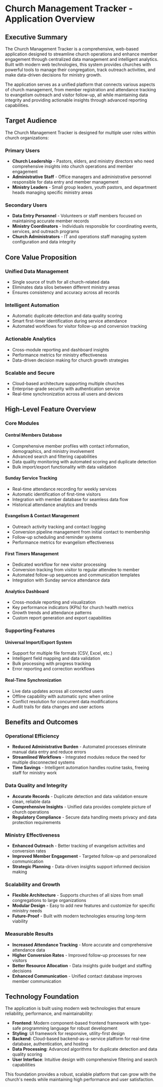 # Church Management Tracker - Application Overview

## Executive Summary

The Church Management Tracker is a comprehensive, web-based application designed to streamline church operations and enhance member engagement through centralized data management and intelligent analytics. Built with modern web technologies, this system provides churches with powerful tools to manage their congregation, track outreach activities, and make data-driven decisions for ministry growth.

The application serves as a unified platform that connects various aspects of church management, from member registration and attendance tracking to evangelism outreach and visitor follow-up, all while maintaining data integrity and providing actionable insights through advanced reporting capabilities.

## Target Audience

The Church Management Tracker is designed for multiple user roles within church organizations:

### Primary Users
- **Church Leadership** - Pastors, elders, and ministry directors who need comprehensive insights into church operations and member engagement
- **Administrative Staff** - Office managers and administrative personnel responsible for data entry and member management
- **Ministry Leaders** - Small group leaders, youth pastors, and department heads managing specific ministry areas

### Secondary Users
- **Data Entry Personnel** - Volunteers or staff members focused on maintaining accurate member records
- **Ministry Coordinators** - Individuals responsible for coordinating events, services, and outreach programs
- **Church Administrators** - IT and operations staff managing system configuration and data integrity

## Core Value Proposition

### Unified Data Management
- Single source of truth for all church-related data
- Eliminates data silos between different ministry areas
- Ensures consistency and accuracy across all records

### Intelligent Automation
- Automatic duplicate detection and data quality scoring
- Smart first-timer identification during service attendance
- Automated workflows for visitor follow-up and conversion tracking

### Actionable Analytics
- Cross-module reporting and dashboard insights
- Performance metrics for ministry effectiveness
- Data-driven decision making for church growth strategies

### Scalable and Secure
- Cloud-based architecture supporting multiple churches
- Enterprise-grade security with authentication service
- Real-time synchronization across all users and devices

## High-Level Feature Overview

### Core Modules

#### Central Members Database
- Comprehensive member profiles with contact information, demographics, and ministry involvement
- Advanced search and filtering capabilities
- Data quality monitoring with automated scoring and duplicate detection
- Bulk import/export functionality with data validation

#### Sunday Service Tracking
- Real-time attendance recording for weekly services
- Automatic identification of first-time visitors
- Integration with member database for seamless data flow
- Historical attendance analytics and trends

#### Evangelism & Contact Management
- Outreach activity tracking and contact logging
- Conversion pipeline management from initial contact to membership
- Follow-up scheduling and reminder systems
- Performance metrics for evangelism effectiveness

#### First Timers Management
- Dedicated workflow for new visitor processing
- Conversion tracking from visitor to regular attendee to member
- Automated follow-up sequences and communication templates
- Integration with Sunday service attendance data

#### Analytics Dashboard
- Cross-module reporting and visualization
- Key performance indicators (KPIs) for church health metrics
- Growth trends and attendance patterns
- Custom report generation and export capabilities

### Supporting Features

#### Universal Import/Export System
- Support for multiple file formats (CSV, Excel, etc.)
- Intelligent field mapping and data validation
- Bulk processing with progress tracking
- Error reporting and correction workflows

#### Real-Time Synchronization
- Live data updates across all connected users
- Offline capability with automatic sync when online
- Conflict resolution for concurrent data modifications
- Audit trails for data changes and user actions

## Benefits and Outcomes

### Operational Efficiency
- **Reduced Administrative Burden** - Automated processes eliminate manual data entry and reduce errors
- **Streamlined Workflows** - Integrated modules reduce the need for multiple disconnected systems
- **Time Savings** - Intelligent automation handles routine tasks, freeing staff for ministry work

### Data Quality and Integrity
- **Accurate Records** - Duplicate detection and data validation ensure clean, reliable data
- **Comprehensive Insights** - Unified data provides complete picture of church operations
- **Regulatory Compliance** - Secure data handling meets privacy and data protection requirements

### Ministry Effectiveness
- **Enhanced Outreach** - Better tracking of evangelism activities and conversion rates
- **Improved Member Engagement** - Targeted follow-up and personalized communication
- **Strategic Planning** - Data-driven insights support informed decision making

### Scalability and Growth
- **Flexible Architecture** - Supports churches of all sizes from small congregations to large organizations
- **Modular Design** - Easy to add new features and customize for specific ministry needs
- **Future-Proof** - Built with modern technologies ensuring long-term viability

### Measurable Results
- **Increased Attendance Tracking** - More accurate and comprehensive attendance data
- **Higher Conversion Rates** - Improved follow-up processes for new visitors
- **Better Resource Allocation** - Data insights guide budget and staffing decisions
- **Enhanced Communication** - Unified contact database improves member communication

## Technology Foundation

The application is built using modern web technologies that ensure reliability, performance, and maintainability:

- **Frontend**: Modern component-based frontend framework with type-safe programming language for robust development
- **Styling**: UI framework for responsive, utility-first design
- **Backend**: Cloud-based backend-as-a-service platform for real-time database, authentication, and hosting
- **Data Processing**: Advanced algorithms for duplicate detection and data quality scoring
- **User Interface**: Intuitive design with comprehensive filtering and search capabilities

This foundation provides a robust, scalable platform that can grow with the church's needs while maintaining high performance and user satisfaction.